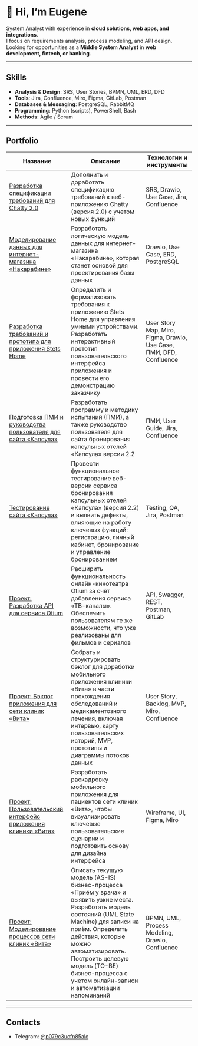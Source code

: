 # 👋 Hi, I’m Eugene

System Analyst with experience in **cloud solutions, web apps, and integrations**.  
I focus on requirements analysis, process modeling, and API design.  
Looking for opportunities as a **Middle System Analyst** in **web development, fintech, or banking**.

---

## Skills

- **Analysis & Design**: SRS, User Stories, BPMN, UML, ERD, DFD  
- **Tools**: Jira, Confluence, Miro, Figma, GitLab, Postman  
- **Databases & Messaging**: PostgreSQL, RabbitMQ  
- **Programming**: Python (scripts), PowerShell, Bash  
- **Methods**: Agile / Scrum  

---

## Portfolio

| Название | Описание | Технологии и инструменты |
|----------|----------|--------------------------|
| [Разработка спецификации требований для Chatty 2.0](https://github.com/boxkzn/portfolio_akimov_e/tree/1ef3af05c07011c3e312a29902dbf8b88e18d1ab/chatty) | Дополнить и доработать спецификацию требований к веб-приложению Chatty (версия 2.0) с учетом новых функций | SRS, Drawio, Use Case, Jira, Confluence |
| [Моделирование данных для интернет-магазина «Накарабине»](https://github.com/boxkzn/portfolio_akimov_e/tree/1ef3af05c07011c3e312a29902dbf8b88e18d1ab/nakarabine) | Разработать логическую модель данных для интернет-магазина «Накарабине», которая станет основой для проектирования базы данных | Drawio, Use Case, ERD, PostgreSQL |
| [Разработка требований и прототипа для приложения Stets Home](https://github.com/boxkzn/portfolio_akimov_e/tree/1ef3af05c07011c3e312a29902dbf8b88e18d1ab/stats-home) | Определить и формализовать требования к приложению Stets Home для управления умными устройствами. Разработать интерактивный прототип пользовательского интерфейса приложения и провести его демонстрацию заказчику | User Story Map, Miro, Figma, Drawio, Use Case, ПМИ, DFD, Confluence |
| [Подготовка ПМИ и руководства пользователя для сайта «Капсула»](https://github.com/boxkzn/portfolio_akimov_e/tree/628e62de7bba8da92677c6421f9a61b66c3da6e6/capsula) | Разработать программу и методику испытаний (ПМИ), а также руководство пользователя для сайта бронирования капсульных отелей «Капсула» версии 2.2 | ПМИ, User Guide, Jira, Confluence |
| [Тестирование сайта «Капсула»](https://github.com/boxkzn/portfolio_akimov_e/tree/628e62de7bba8da92677c6421f9a61b66c3da6e6/capsula) | Провести функциональное тестирование веб-версии сервиса бронирования капсульных отелей «Капсула» (версия 2.2) и выявить дефекты, влияющие на работу ключевых функций: регистрацию, личный кабинет, бронирование и управление бронированием | Testing, QA, Jira, Postman |
| [Проект: Разработка API для сервиса Otium](https://github.com/boxkzn/portfolio_akimov_e/tree/97b74fc2265090710a06085ceeaa76cdc94b166f/otium) | Расширить функциональность онлайн-кинотеатра Otium за счёт добавления сервиса «ТВ-каналы». Обеспечить пользователям те же возможности, что уже реализованы для фильмов и сериалов | API, Swagger, REST, Postman, GitLab |
| [Проект: Бэклог приложения для сети клиник «Вита»](https://github.com/boxkzn/portfolio_akimov_e/tree/97b74fc2265090710a06085ceeaa76cdc94b166f/vita) | Собрать и структурировать бэклог для доработки мобильного приложения клиники «Вита» в части прохождения обследований и медикаментозного лечения, включая интервью, карту пользовательских историй, MVP, прототипы и диаграммы потоков данных | User Story, Backlog, MVP, Miro, Confluence |
| [Проект: Пользовательский интерфейс приложения клиники «Вита»](https://github.com/boxkzn/portfolio_akimov_e/tree/97b74fc2265090710a06085ceeaa76cdc94b166f/vita) | Разработать раскадровку мобильного приложения для пациентов сети клиник «Вита», чтобы визуализировать ключевые пользовательские сценарии и подготовить основу для дизайна интерфейса | Wireframe, UI, Figma, Miro |
| [Проект: Моделирование процессов сети клиник «Вита»](https://github.com/boxkzn/portfolio_akimov_e/tree/97b74fc2265090710a06085ceeaa76cdc94b166f/vita) | Описать текущую модель (AS-IS) бизнес-процесса «Приём у врача» и выявить узкие места. Разработать модель состояний (UML State Machine) для записи на приём. Определить действия, которые можно автоматизировать. Построить целевую модель (TO-BE) бизнес-процесса с учетом онлайн-записи и автоматизации напоминаний | BPMN, UML, Process Modeling, Drawio, Confluence |

---

## Contacts

- Telegram: [@p079c3ucfn85alc](https://t.me/p079c3ucfn85alc)
